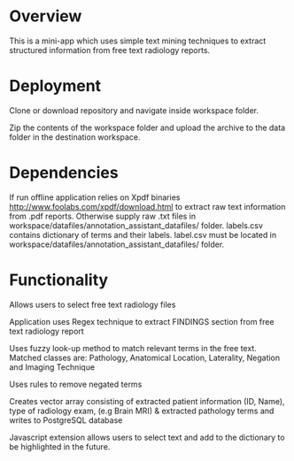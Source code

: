 # Overview

This is a mini-app which uses simple text mining techniques to extract structured information from free text radiology reports.

# Deployment
Clone or download repository and navigate inside workspace folder. 

Zip the contents of the workspace folder and upload the archive to the data folder in the destination workspace. 

# Dependencies 
If run offline application relies on Xpdf binaries http://www.foolabs.com/xpdf/download.html to extract raw text information from .pdf reports. Otherwise supply raw .txt files in workspace/datafiles/annotation_assistant_datafiles/ folder.
labels.csv contains dictionary of terms and their labels. label.csv must be located in workspace/datafiles/annotation_assistant_datafiles/ folder.

# Functionality

Allows users to select free text radiology files 

Application uses Regex technique to extract FINDINGS section from free text radiology report

Uses fuzzy look-up method to match relevant terms in the free text. Matched classes are: Pathology, Anatomical Location, Laterality, Negation 
and Imaging Technique

Uses rules to remove negated terms

Creates vector array consisting of extracted patient information (ID, Name), type of radiology exam, (e.g Brain MRI) & extracted pathology terms and writes 
to PostgreSQL database  

Javascript extension allows users to select text and add to the dictionary to be highlighted in the future. 